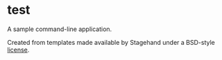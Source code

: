 # test

A sample command-line application.

Created from templates made available by Stagehand under a BSD-style
[license](https://github.com/dart-lang/stagehand/blob/master/LICENSE).

